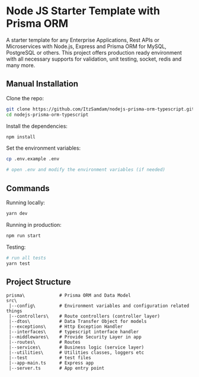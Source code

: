 # Node JS Starter Template with Prisma ORM

A starter template for any Enterprise Applications, Rest APIs or Microservices with Node.js, Express and Prisma ORM for MySQL, PostgreSQL or others.
This project offers production ready environment with all necessary supports for validation, unit testing, socket, redis and many more.
## Manual Installation

Clone the repo:

```bash
git clone https://github.com/ItzSamdam/nodejs-prisma-orm-typescript.git
cd nodejs-prisma-orm-typescript
```

Install the dependencies:

```bash
npm install
```

Set the environment variables:

```bash
cp .env.example .env

# open .env and modify the environment variables (if needed)
```

## Commands

Running locally:

```bash
yarn dev
```

Running in production:

```bash
npm run start
```

Testing:

```bash
# run all tests
yarn test

```

## Project Structure

```
prisma\             # Prisma ORM and Data Model
src\
 |--config\         # Environment variables and configuration related things
 |--controllers\    # Route controllers (controller layer)
 |--dtos\           # Data Transfer Object for models
 |--exceptions\     # Http Exception Handler
 |--interfaces\     # typescript interface handler
 |--middlewares\    # Provide Security Layer in app
 |--routes\         # Routes
 |--services\       # Business logic (service layer)
 |--utilities\      # Utilities classes, loggers etc
 |--test            # test files
 |--app-main.ts     # Express app
 |--server.ts       # App entry point
```
